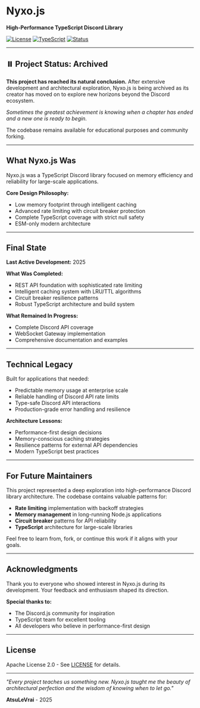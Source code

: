 # Nyxo.js

**High-Performance TypeScript Discord Library**

[![License](https://img.shields.io/badge/License-Apache%202.0-blue.svg)](https://github.com/nyxo-labs/nyxo.js/blob/main/LICENSE)
[![TypeScript](https://img.shields.io/badge/TypeScript-5.0+-blue.svg)](https://www.typescriptlang.org/)
[![Status](https://img.shields.io/badge/Status-Archived-red.svg)](https://github.com/nyxo-labs/nyxo.js)

---

## ⏸️ Project Status: Archived

**This project has reached its natural conclusion.** After extensive development and architectural exploration, Nyxo.js is being archived as its creator has moved on to explore new horizons beyond the Discord ecosystem.

*Sometimes the greatest achievement is knowing when a chapter has ended and a new one is ready to begin.*

The codebase remains available for educational purposes and community forking.

---

## What Nyxo.js Was

Nyxo.js was a TypeScript Discord library focused on memory efficiency and reliability for large-scale applications.

**Core Design Philosophy:**

- Low memory footprint through intelligent caching
- Advanced rate limiting with circuit breaker protection
- Complete TypeScript coverage with strict null safety
- ESM-only modern architecture

---

## Final State

**Last Active Development:** 2025

**What Was Completed:**

- REST API foundation with sophisticated rate limiting
- Intelligent caching system with LRU/TTL algorithms
- Circuit breaker resilience patterns
- Robust TypeScript architecture and build system

**What Remained In Progress:**

- Complete Discord API coverage
- WebSocket Gateway implementation
- Comprehensive documentation and examples

---

## Technical Legacy

Built for applications that needed:

- Predictable memory usage at enterprise scale
- Reliable handling of Discord API rate limits
- Type-safe Discord API interactions
- Production-grade error handling and resilience

**Architecture Lessons:**

- Performance-first design decisions
- Memory-conscious caching strategies
- Resilience patterns for external API dependencies
- Modern TypeScript best practices

---

## For Future Maintainers

This project represented a deep exploration into high-performance Discord library architecture. The codebase contains valuable patterns for:

- **Rate limiting** implementation with backoff strategies
- **Memory management** in long-running Node.js applications
- **Circuit breaker** patterns for API reliability
- **TypeScript** architecture for large-scale libraries

Feel free to learn from, fork, or continue this work if it aligns with your goals.

---

## Acknowledgments

Thank you to everyone who showed interest in Nyxo.js during its development. Your feedback and enthusiasm shaped its direction.

**Special thanks to:**
- The Discord.js community for inspiration
- TypeScript team for excellent tooling
- All developers who believe in performance-first design

---

## License

Apache License 2.0 - See [LICENSE](LICENSE) for details.

---

*"Every project teaches us something new. Nyxo.js taught me the beauty of architectural perfection and the wisdom of knowing when to let go."*

**AtsuLeVrai** - 2025
